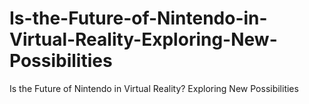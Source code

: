 # Is-the-Future-of-Nintendo-in-Virtual-Reality-Exploring-New-Possibilities
Is the Future of Nintendo in Virtual Reality? Exploring New Possibilities
